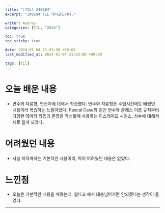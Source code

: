 ```yaml
---
title: "[TIL] 240104"
excerpt: "240104 TIL 게시글입니다."

writer: Audrey
categories: [TIL, "2024"]

toc: true
toc_sticky: true

date: 2024-01-04 21:03:00 +09:00
last_modified_at: 2024-01-04 21:03:00 +09:00

tags: [til]
---
```


# 오늘 배운 내용
- 변수와 자료형, 연산자에 대해서 학습했다. 변수와 자료형은 수업시간에도 배웠던 내용이라 복습하는 느낌이었다. Pascal Case와 같은 변수와 클래스 이름 규칙부터 다양한 데이터 타입과 문장을 작성할때 사용하는 이스케이프 시퀀스, 상수에 대해서 새로 알게 되었다. 


# 어려웠던 내용
- 사실 아직까지는 기본적인 내용이라, 딱히 어려웠던 내용은 없었다.

# 느낀점
- 오늘은 기본적인 내용을 배웠는데, 쉽다고 해서 대충넘어가면 안되겠다는 생각이 들었다.

---

<div class="giscus"></div>
<script src="https://giscus.app/client.js"
        data-repo="Audrey-1120/Audrey-1120.github.io"
        data-repo-id="R_kgDOK_Zbjw"
        data-category="General"
        data-category-id="DIC_kwDOK_Zbj84CcHu1"
        data-mapping="pathname"
        data-strict="0"
        data-reactions-enabled="1"
        data-emit-metadata="0"
        data-input-position="bottom"
        data-theme="noborder_gray"
        data-lang="ko"
        crossorigin="anonymous"
        async>
</script>